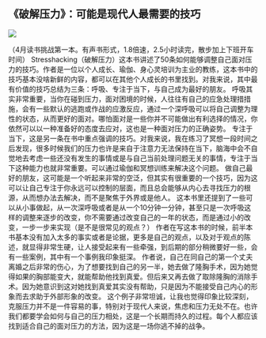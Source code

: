 ## 《破解压力》：可能是现代人最需要的技巧

![](media/16519149913559/16519149966175.jpg)

（4月读书挑战第一本。有声书形式，1.8倍速，2.5小时读完，散步加上下班开车时间）
Stresshacking（破解压力）这本书讲述了50条如何能够调整自己面对压力的技巧。作者是一位以个人成长、瑜伽、身心灵培训为主业的教练，这本书中的技巧基本没啥新鲜的内容，都可以在其他个人成长的书里找到。对我来说，其中最有价值的技巧总结为三条：呼吸、专注于当下，与自己成为最好的朋友。
呼吸其实非常重要，当你在碰到压力，面对困境的时候，人往往有自己的应急处理措措施，会有一些默认的逃跑或作战的应激反应，通过一个深呼吸可以将自己调整为理性的状态，从而更好的面对。哪怕面对是一些你并不可能做出有利选择的情况，你依然可以以一种准备好的态度去应对，这也是一种面对压力的正确姿势。
专注于当下，这是另一条在书中重点强调的技巧。对我来说，我在练习了冥想一段时间之后发现，很多时候我们的压力也许是来自于注意力无法保持在当下，脑海中会不自觉地去考虑一些还没有发生的事情或是与自己当前处理问题无关的事情，专注于当下这种能力也就非常重要。可以通过瑜伽和冥想训练来解决这个问题。
做自己最好的朋友，这可能是一个听起来非常的空泛，但其实有很重要的一个技巧，因为这可以让自己专注于你永远可以控制的层面，而且总会能够从内心去寻找压力的根源，从而想办法去解决，而不是聚焦于外界或是他人。
这本书里还提到了一些可以从小事做起，从一次深呼吸或者是从一个10分钟一分钟，甚至只是一次呼吸这样的调整来逐步的改变，你不需要通过改变自己的一年的状态，而是通过小的改变，一步一步来实现（是不是很常见的观点？）
作者在写这本书的时候，前半本书基本没有加入太多的事实或者是论据，更多是自己的观点，以及对于观点的陈述，就显得非常生硬，让人接受起来有一些牵强，到后期的部分稍微要好一些，会有一些案例，其中有一个事例我印象挺深。
作者说，自己在同自己的第一个丈夫离婚之后非常的伤心，为了想要找到自己的另一半，她去做了隆胸手术，因为她觉得如果的胸部能变大，就能帮助他找到真爱。但后来又再去做了取除隆胸的消除手术。因为她意识到这对她找到真爱其实没有帮助，只是因为不能接受自己内心的形象而去求助于外部形象的改变。
这个例子非常坦诚，让我也觉得印象比较深刻，克服压力并不是一件容易的事，特别对于现代人来说，焦虑和压力无处不在。也许我们都要学会如何与自己的压力相处，这是一个长期而持久的过程。每个人都应该找到适合自己的面对压力的方法，因为这是一场你逃不掉的战争。